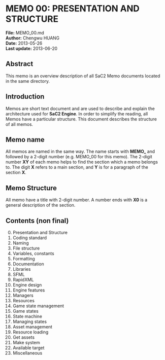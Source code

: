 ﻿# MEMO 00: PRESENTATION AND STRUCTURE
**File:** MEMO_00.md    
**Author:** Chengwu HUANG    
**Date:** 2013-05-26    
**Last update:** 2013-06-20

## Abstract
This memo is an overview description of all SaC2 Memo documents located in
the same directory.

## Introduction
Memos are short text document and are used to describe and explain
the architecture used for **SaC2 Engine**. In order to simplify the reading,
all Memos have a particular structure.
This document describes the structure of all memos.

## Memo name
All memos are named in the same way. The name starts with **MEMO_** and followed
by a 2-digit number (e.g. MEMO_00 for this memo).
The 2-digit number **XY** of each memo helps to find the section which a memo
belongs to.
The digit **X** refers to a main section, and **Y** is for a paragraph of
the section **X**.

## Memo Structure
All memo have a title with 2-digit number. A number ends with **X0** is a
general description of the section.

## Contents (non final)
00. Presentation and Structure
10. Coding standard
  11. Naming
  12. File structure
  13. Variables, constants
  15. Formatting
  14. Documentation
20. Libraries
  21. SFML
  22. RapidXML
30. Engine design
  31. Engine features
  32. Managers
  33. Resources
40. Game state management
  41. Game states
  42. State machine
  43. Managing states
50. Asset management
  51. Resource loading
  52. Get assets
80. Make system
  81. Available target
90. Miscellaneous

